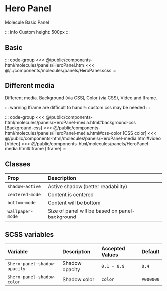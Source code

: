 # Hero Panel
<Badge type="info">Molecule</Badge> <Badge type="tip">Basic</Badge> <Badge type="info">Panel</Badge>

::: info
Custom height: 500px
:::

## Basic

<div class="dev-section">
    <!--@include: ../../public/components-html/molecules/panels/HeroPanel.html -->
</div>

::: code-group
<<< @/public/components-html/molecules/panels/HeroPanel.html
<<< @/../components/molecules/panels/HeroPanel.scss
:::

## Different media

Different media.
Background (via CSS), Color (via CSS), Video and Iframe.

::: warning
Iframe are difficult to handle: custom css may be needed
:::

<div class="dev-section">
    <!--@include: ../../public/components-html/molecules/panels/HeroPanel-media.html -->
</div>

::: code-group
<<< @/public/components-html/molecules/panels/HeroPanel-media.html#background-css [Background-css]
<<< @/public/components-html/molecules/panels/HeroPanel-media.html#css-color [CSS color]
<<< @/public/components-html/molecules/panels/HeroPanel-media.html#video [Video]
<<< @/public/components-html/molecules/panels/HeroPanel-media.html#iframe [Iframe]
:::

## Classes

| Prop             | Description                                     |
|:-----------------|:------------------------------------------------|
| `shadow-active`  | Active shadow (better readability)              |
| `centered-mode`  | Content is centered                             |
| `bottom-mode`    | Content will be bottom                          |
| `wallpaper-mode` | Size of panel will be based on panel-background |


## SCSS variables

| Variable                      | Description    | Accepted Values | Default   |
|:------------------------------|:---------------|:----------------|:----------|
| `$hero-panel-shadow-opacity`  | Shadow opacity | `0.1 - 0.9`     | `0.4`     |
| `$hero-panel-shadow-color`    | Shadow color   | `color`         | `#000000` |

<style lang="scss">
@import "docs/theme.scss"

.content-example{
    height: 200px;
    background-color: rgba(255, 0, 0, 0.5);
    color: white;
    border: 4px solid red;
    font-weight: 600;
    font-size: 2em;
    padding: 24px;
}

@import "components/molecules/panels/HeroPanel.scss";
</style>